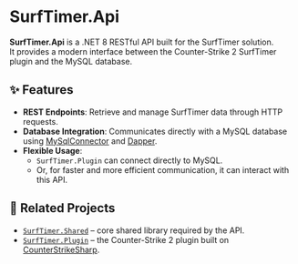 # SurfTimer.Api

**SurfTimer.Api** is a .NET 8 RESTful API built for the SurfTimer solution.  
It provides a modern interface between the Counter-Strike 2 SurfTimer plugin and the MySQL database.

## ✨ Features
- **REST Endpoints**: Retrieve and manage SurfTimer data through HTTP requests.
- **Database Integration**: Communicates directly with a MySQL database using [MySqlConnector](https://mysqlconnector.net/) and [Dapper](https://www.learndapper.com).
- **Flexible Usage**:  
  - `SurfTimer.Plugin` can connect directly to MySQL.  
  - Or, for faster and more efficient communication, it can interact with this API.

## 🔗 Related Projects
- [`SurfTimer.Shared`](https://github.com/tslashd/SurfTimer.Shared) – core shared library required by the API.  
- [`SurfTimer.Plugin`](https://github.com/CS2Surf/Timer) – the Counter-Strike 2 plugin built on [CounterStrikeSharp](https://github.com/roflmuffin/CounterStrikeSharp).

